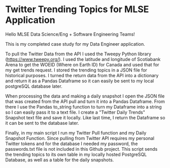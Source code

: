 # Twitter Trending Topics for MLSE Application

Hello MLSE Data Science/Eng + Software Engineering Teams!

This is my completed case study for my Data Engineer application.

To pull the Twitter Data from the API I used the Tweepy Python library (https://www.tweepy.org/). I used the latitude and longitude of Scotiabank Arena to get the WOEID (Where on Earth ID) for Canada and used that for my get trends request. I stored the trending topics in a JSON file for historical purposes. I turned the return data from the API into a dictionary and return it as a Pandas Dataframe so it can easily be sent to my local postgreSQL database later.

When processing the data and making a daily snapshot I open the JSON file that was created from the API pull and turn it into a Pandas Dataframe. From there I use the Pandas to_string function to turn my Dataframe into a string so I can easily pass it to a text file. I create a "Twitter Daily Trends" Snapshot text file and save it locally. Like last time, I return the Dataframe so it can be sent to the database later.

Finally, in my main script I run my Twitter Pull function and my Daily Snapshot Function. Since pulling from Twitter API requires my personal Twitter tokens and for the database I needed my password, the passwords.txt file is not included in this Github project. This script sends the trending topics to its own table in my locally hosted PostgreSQL Database, as well as a table for the daily snapshots.
